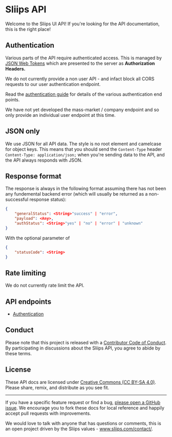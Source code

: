 Sliips API
==================

Welcome to the Sliips UI API! If you're looking for the API documentation, this is the right place!

Authentication
--------------

Various parts of the API require authenticated access. This is managed by [JSON Web Tokens](https://jwt.io/) which are presented to the server as **Authorization Headers.**

We do not currently provide a non user API - and infact block all CORS requests to our user authentication endpoint.

Read the [authentication guide](https://github.com/iamacup/sliips-api-docs/blob/master/sections/authentication.md) for details of the various authentication end points.

We have not yet developed the mass-market / company endpoint and so only provide an individual user endpoint at this time.

JSON only
---------

We use JSON for all API data. The style is no root element and camelcase for object keys. This means that you should send the `Content-Type` header `Content-Type: application/json;` when you're sending data to the API, and the API always responds with JSON.


Response format
---------------

The response is always in the following format assuming there has not been any fundemental backend error (which will usually be returned as a non-successful response status):

```json
{
    "generalStatus": <String>"success" | "error",
    "payload": <Any>,
    "authStatus": <String>"yes" | "no" | "error" | "unknown"
}
```

With the optional parameter of

```json
{
    "statusCode": <String>
}
```

Rate limiting
-------------

We do not currently rate limit the API.

API endpoints
-------------
<!-- START API ENDPOINTS -->

- [Authentication](https://github.com/iamacup/sliips-api-docs/blob/master/sections/authentication.md)

<!-- END API ENDPOINTS -->


Conduct
-------

Please note that this project is released with a [Contributor Code of Conduct](https://github.com/basecamp/bc3-api/blob/master/CONDUCT.md). By participating in discussions about the Sliips API, you agree to abide by these terms.

License
-------

These API docs are licensed under [Creative Commons (CC BY-SA 4.0)](http://creativecommons.org/licenses/by-sa/4.0/). Please share, remix, and distribute as you see fit.

---

If you have a specific feature request or find a bug, [please open a GitHub issue](https://github.com/iamacup/sliips-api-docs/issues/new). We encourage you to fork these docs for local reference and happily accept pull requests with improvements.

We would love to talk with anyone that has questions or comments, this is an open project driven by the Sliips values - www.sliips.com/contact/.
